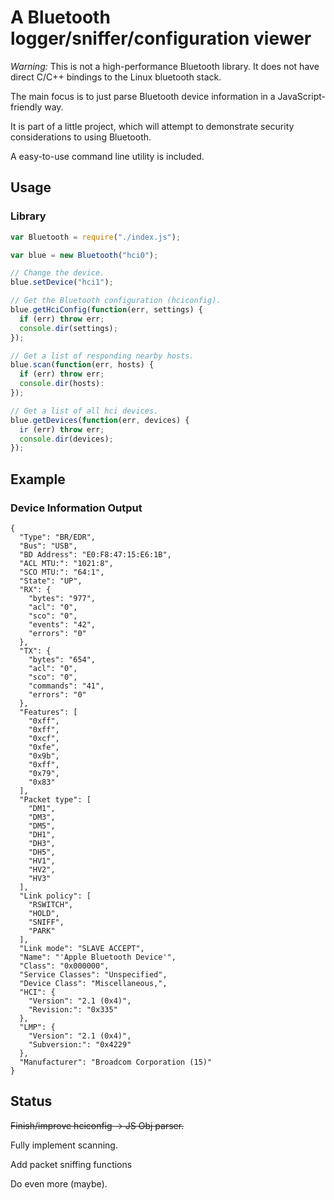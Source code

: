 A Bluetooth logger/sniffer/configuration viewer
========

*Warning:*
This is not a high-performance Bluetooth library.
It does not have direct C/C++ bindings to the Linux bluetooth stack.

The main focus is to just parse Bluetooth device information in a
JavaScript-friendly way.

It is part of a little project, which will attempt to demonstrate security considerations
to using Bluetooth.

A easy-to-use command line utility is included.


## Usage

### Library

```JavaScript
var Bluetooth = require("./index.js");

var blue = new Bluetooth("hci0");

// Change the device.
blue.setDevice("hci1");

// Get the Bluetooth configuration (hciconfig).
blue.getHciConfig(function(err, settings) {
  if (err) throw err;
  console.dir(settings);
});

// Get a list of responding nearby hosts.
blue.scan(function(err, hosts) {
  if (err) throw err;
  console.dir(hosts):
});

// Get a list of all hci devices.
blue.getDevices(function(err, devices) {
  ir (err) throw err;
  console.dir(devices);
});
```

## Example

### Device Information Output

```
{
  "Type": "BR/EDR",
  "Bus": "USB",
  "BD Address": "E0:F8:47:15:E6:1B",
  "ACL MTU:": "1021:8",
  "SCO MTU:": "64:1",
  "State": "UP",
  "RX": {
    "bytes": "977",
    "acl": "0",
    "sco": "0",
    "events": "42",
    "errors": "0"
  },
  "TX": {
    "bytes": "654",
    "acl": "0",
    "sco": "0",
    "commands": "41",
    "errors": "0"
  },
  "Features": [
    "0xff",
    "0xff",
    "0xcf",
    "0xfe",
    "0x9b",
    "0xff",
    "0x79",
    "0x83"
  ],
  "Packet type": [
    "DM1",
    "DM3",
    "DM5",
    "DH1",
    "DH3",
    "DH5",
    "HV1",
    "HV2",
    "HV3"
  ],
  "Link policy": [
    "RSWITCH",
    "HOLD",
    "SNIFF",
    "PARK"
  ],
  "Link mode": "SLAVE ACCEPT",
  "Name": "'Apple Bluetooth Device'",
  "Class": "0x000000",
  "Service Classes": "Unspecified",
  "Device Class": "Miscellaneous,",
  "HCI": {
    "Version": "2.1 (0x4)",
    "Revision:": "0x335"
  },
  "LMP": {
    "Version": "2.1 (0x4)",
    "Subversion:": "0x4229"
  },
  "Manufacturer": "Broadcom Corporation (15)"
}
```

## Status

~~Finish/improve hciconfig -> JS Obj parser.~~

Fully implement scanning.

Add packet sniffing functions

Do even more (maybe).
